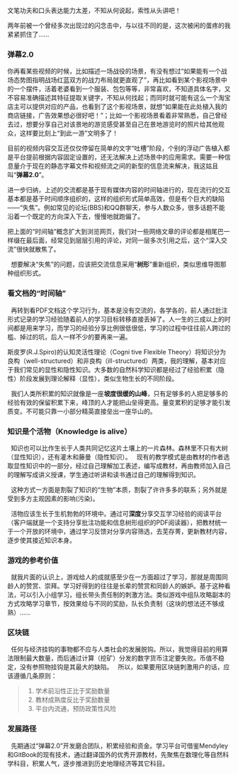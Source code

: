    文笔功夫和口头表达能力太差，不知从何说起，索性从头讲吧！

   两年前被一个曾经多次出现过的闪念击中，与以往不同的是，这次被闲的蛋疼的我紧紧抓住了……
 
### 弹幕2.0


   你再看某些视频的时候，比如描述一场战役的场景，有没有想过“如果能有一个战场态势图指明战场红蓝双方的战力布局就更直观了”，再比如看到某个影视场景中的一个摆件，活着老婆看到一个服装、包包等等，非常喜欢，不知道具体名字，又不容易准确描述其特征提取关键字，不知从何找起；而同时就可能有这么一个淘宝店主可以提供对应的产品，也看到了这个影视场景，就想“如果能在此处植入我的商店链接，广告效果想必很好吧！”；比如一个影视场景看着非常熟悉，自己曾经去过，想要分享自己对该景地的游览感受甚至自己在景地游览时的照片给其他观众，这样要比刻上“到此一游”文明多了！

   目前的视频内容交互还仅仅停留在简单的文字“吐槽”阶段，个别的浮动广告植入都是平台提前根据内容固定设置的，还无法解决上述场景中的应用需求。需要一种信息量介于现在的静态字幕文件和视频流之间的新型的信息流来解决，我这姑且叫“**弹幕2.0**”。

   进一步归纳，上述的交流都是基于现有媒体内容的时间轴进行的，现在流行的交互基本都是基于时间顺序组织的，这样的组织形式简单高效，但是有个巨大的缺陷——“失焦”。例如常见的论坛(BBS)和QQ群聊天，参与人数众多，很多话题不能沿着一个既定的方向深入下去，慢慢地就跑偏了。

   把上面的“时间轴”概念扩大到浏览网页，我们对一些网络文章的评论都是相尾巴一样缀在最后面，经常见到层层引用的评论，对同一层多次引用之后，这个“深入交流”很快就散焦了。

   想要解决“失焦”的问题，应该把交流信息采用“**树形**”重新组织，类似思维导图那种组织形式。
 
### 看文档的“时间轴”

   再转到看PDF文档这个学习行为，基本是没有交流的，各学各的，前人通过批注形式记录的学习经验随着前人的学习目标转移直接丢掉了。人一生的三成以上的时间都是用来学习，而学习的经验分享比例很低很低，学习的过程中往往前人跨过的槛、掉过的坑，后人一样不少的要再来一遍。
   
   斯皮罗(R.J.Spiro)的认知灵活性理论（Cogni tive Flexible Theory）将知识分为良构（well-structured）和非良构（ill-structured）两类，我的理解，基本对应于我们常见的显性和隐性知识。大多数的自然科学知识都是经过了经验积累（隐性）阶段发展到理论解释（显性），类似生物生长的不同阶段。
   
   我们人类所积累的知识就像是一座**坡度很缓的山峰**，只有足够多的人把足够多的经验有效的保留积累下来，峰顶的人才能把山垒得更高。量变累积的足够才能引发质变。不可能只靠一小部分精英直接垒出一座华山的。
 
### 知识是个活物（Knowledge is alive）
   
   知识也可以比作生长于人类共同记忆这片土壤上的一片森林。森林里不只有大树（显性知识），还有灌木和藤曼（隐性知识）。
   
   现有的教学模式是由教材的作者选取显性知识中的一部分，经过自己理解加工表述，编写成教材，再由教师加入自己的理解写成讲义授课，学生通过听讲和读书通过自己的理解得到知识。
   
   这种方式一方面是割裂了知识的“生物”本质，割裂了许许多多的联系；另外就是受到多方主观因素的影响(污染)。
   
   活物应该生长于生机勃勃的环境中。通过可**深度**分享交互学习经验的阅读平台（客户端就是一个支持分享批注功能和信息树形组织的PDF阅读器），把教材统一于一个开放的环境中，通过学习反馈对分享内容筛选，去芜存菁，更新教材内容，逐步使其接近知识本身。
   
### 游戏的参考价值
   就我片面的认识上，游戏给人的成就感至少在一方面超过了学习，那就是周围同龄人的赞赏、崇拜。学习好得到的往往是长辈的赞赏和同龄人的嫉妒。基于这种看法，可以引入小组学习，组长带头责任制的刺激方法。类似游戏中组队攻略副本的方式攻略学习章节，按效果给与不同的奖励，队长负责制（这块的想法还不够成熟）……
   
### 区块链
   任何与经济挂钩的事物都不应与人类社会的发展脱钩。所以，我觉得目前的用算法限制最大数量，而后通过计算（挖矿）分发的数字货币注定要失败。币值不稳定，没有参照物挂钩是其最大的缺陷。
   所以，如果要用区块链刺激用户的话，应该遵循几条原则：
> 1. 学术前沿性正比于奖励数量
> 2. 教材成熟度反比于奖励数量
> 3. 平台内流通，预防政策性风险
 
### 发展路径
 
   先期通过“弹幕2.0”开发磨合团队，积累经验和资金。学习平台可借鉴Mendyley和GitBook的现有技术，通过翻译国外的优秀开源教材，先聚焦在数理化等自然科学科目，积累人气，逐步推进到历史地理经济等其它科目。
